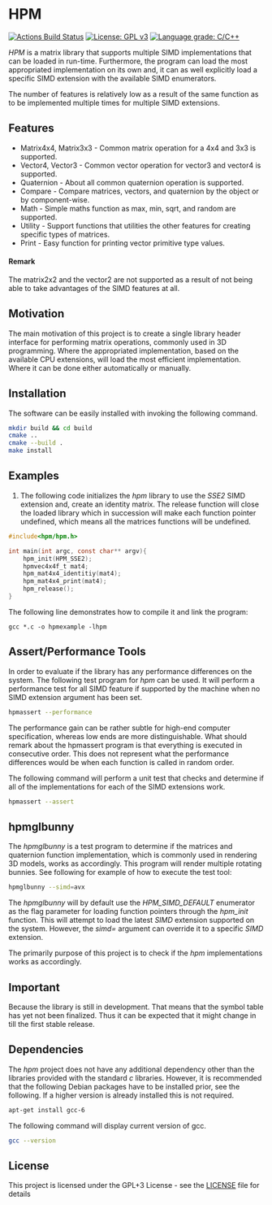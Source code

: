 # HPM
[![Actions Build Status](https://github.com/voldien/hpm/workflows/Hpm/badge.svg?branch=master)](https://github.com/voldien/hpm/actions)
[![License: GPL v3](https://img.shields.io/badge/License-GPLv3-blue.svg)](https://www.gnu.org/licenses/gpl-3.0)
[![Language grade: C/C++](https://img.shields.io/lgtm/grade/cpp/g/voldien/hpm.svg?logo=lgtm&logoWidth=18)](https://lgtm.com/projects/g/voldien/hpm/context:cpp)

*HPM* is a matrix library that supports multiple SIMD implementations that can be loaded in run-time. Furthermore, the program can load the most appropriated implementation on its own and, it can as well explicitly load a specific SIMD extension with the available SIMD enumerators.

The number of features is relatively low as a result of the same function as to be implemented multiple times for multiple SIMD extensions.
## Features ##
* Matrix4x4, Matrix3x3 - Common matrix operation for a 4x4 and 3x3 is supported.
* Vector4, Vector3 - Common vector operation for vector3 and vector4 is supported.
* Quaternion - About all common quaternion operation is supported.
* Compare - Compare matrices, vectors, and quaternion by the object or by component-wise.
* Math - Simple maths function as max, min, sqrt, and random are supported.
* Utility - Support functions that utilities the other features for creating specific types of matrices.
* Print - Easy function for printing vector primitive type values.

#### Remark
The matrix2x2 and the vector2 are not supported as a result of not being able to take advantages of the SIMD features at all.

## Motivation
The main motivation of this project is to create a single library header interface for performing matrix operations, commonly used in 3D programming. Where the appropriated implementation, based on the available CPU extensions, will load the most efficient implementation. 
Where it can be done either automatically or manually.

## Installation
The software can be easily installed with invoking the following command.
```bash
mkdir build && cd build
cmake ..
cmake --build .
make install
```

## Examples
1. The following code initializes the *hpm* library to use the *SSE2* SIMD extension and, create an identity matrix. The release function will close the loaded library which in succession will make each function pointer undefined, which means all the matrices functions will be undefined.
```c
#include<hpm/hpm.h>

int main(int argc, const char** argv){
	hpm_init(HPM_SSE2);
	hpmvec4x4f_t mat4;
	hpm_mat4x4_identitiy(mat4);
	hpm_mat4x4_print(mat4);
	hpm_release();
}

```

The following line demonstrates how to compile it and link the program:
```
gcc *.c -o hpmexample -lhpm
```

## Assert/Performance Tools
In order to evaluate if the library has any performance differences on the system. The following test program for *hpm* can be used.
It will perform a performance test for all SIMD feature if supported by the machine when no SIMD extension argument has been set.
```bash
hpmassert --performance
```
The performance gain can be rather subtle for high-end computer specification, whereas low ends are more distinguishable. What should remark about the hpmassert program is that everything is executed in consecutive order. This does not represent what the performance differences would be when each function is called in random order.

The following command will perform a unit test that checks and determine if all of the implementations for each of the SIMD extensions work.
```bash
hpmassert --assert
```

## hpmglbunny 
The *hpmglbunny* is a test program to determine if the matrices and quaternion function implementation, which is commonly used in rendering 3D models, works as accordingly. This program will render multiple rotating bunnies.
See following for example of how to execute the test tool:
```bash
hpmglbunny --simd=avx
```
The *hpmglbunny* will by default use the *HPM_SIMD_DEFAULT* enumerator as the flag parameter for loading function pointers through the *hpm_init* function. This will attempt to load the latest *SIMD* extension supported on the system. However, the *simd=* argument can override it to a specific *SIMD* extension.

The primarily purpose of this project is to check if the *hpm* implementations works as accordingly.

Important 
---
Because the library is still in development. That means that the symbol table has yet not been finalized. Thus it can be expected that it might change in till the first stable release.

 Dependencies 
----------------
The *hpm* project does not have any additional dependency other than the libraries provided with the standard *c* libraries.
However, it is recommended that the following Debian packages have to be installed prior, see the following. If a higher version is already installed this is not required.
```bash
apt-get install gcc-6
```
The following command will display current version of gcc.
```bash
gcc --version
```

## License
This project is licensed under the GPL+3 License - see the [LICENSE](LICENSE) file for details


